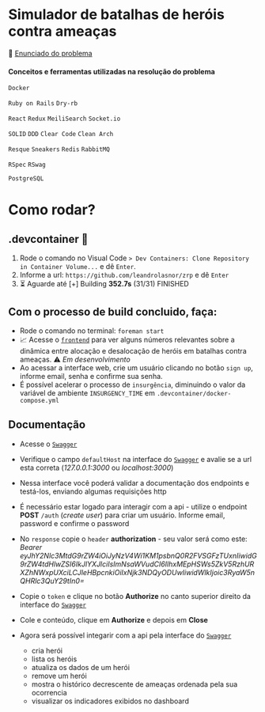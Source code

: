 # Simulador de batalhas de heróis contra ameaças

:page_with_curl: [Enunciado do problema](https://zrp.github.io/challenges/dev/)

#### Conceitos e ferramentas utilizadas na resolução do problema
`Docker`

`Ruby on Rails` `Dry-rb`

`React` `Redux` `MeiliSearch` `Socket.io`

`SOLID` `DDD` `Clear Code` `Clean Arch`

`Resque` `Sneakers` `Redis` `RabbitMQ`

`RSpec` `RSwag`

`PostgreSQL`

# Como rodar?

## .devcontainer :whale:

1. Rode o comando no Visual Code `> Dev Containers: Clone Repository in Container Volume...` e dê `Enter`.
2. Informe a url: `https://github.com/leandrolasnor/zrp` e dê `Enter`
4. :hourglass_flowing_sand: Aguarde até [+] Building **352.7s** (31/31) FINISHED

## Com o processo de build concluido, faça:

* Rode o comando no terminal: `foreman start`
* :chart_with_upwards_trend: Acesse o [`frontend`](http://localhost:3001) para ver alguns números relevantes sobre a dinâmica entre alocação e desalocação de heróis em batalhas contra ameaças. :warning: _Em desenvolvimento_
* Ao acessar a interface web, crie um usuário clicando no botão `sign up`, informe email, senha e confirme sua senha.
* É possível acelerar o processo de `insurgência`, diminuindo o valor da variável de ambiente `INSURGENCY_TIME` em `.devcontainer/docker-compose.yml`

## Documentação

* Acesse o [`Swagger`](http://localhost:3000/api-docs)
* Verifique o campo `defaultHost` na interface do [`Swagger`](http://localhost:3000/api-docs) e avalie se a url esta correta (_127.0.0.1:3000_ ou _localhost:3000_)

* Nessa interface você poderá validar a documentação dos endpoints e testá-los, enviando algumas requisições http
* É necessário estar logado para interagir com a api - utilize o endpoint **POST** `/auth` (_create user_) para criar um usuário. Informe email, password e confirme o password
* No `response` copie o `header` **authorization** - seu valor será como este: *Bearer eyJhY2Nlc3MtdG9rZW4iOiJyNzV4Wi1KM1psbnQ0R2FVSGFzTUxnIiwidG9rZW4tdHlwZSI6IkJlYXJlciIsImNsaWVudCI6IlhxMEpHSWs5ZkV5RzhURXZhNWxpUXciLCJleHBpcnkiOiIxNjk3NDQyODUwIiwidWlkIjoic3RyaW5nQHRlc3QuY29tIn0=*
* Copie o `token` e clique no botão **Authorize** no canto superior direito da interface do [`Swagger`](http://localhost:3000/api-docs)
* Cole e conteúdo, clique em **Authorize** e depois em **Close**
* Agora será possível integarir com a api pela interface do [`Swagger`](http://localhost:3000/api-docs)

    - cria herói
    - lista os heróis
    - atualiza os dados de um herói
    - remove um herói
    - mostra o histórico decrescente de ameaças ordenada pela sua ocorrencia
    - visualizar os indicadores exibidos no dashboard
